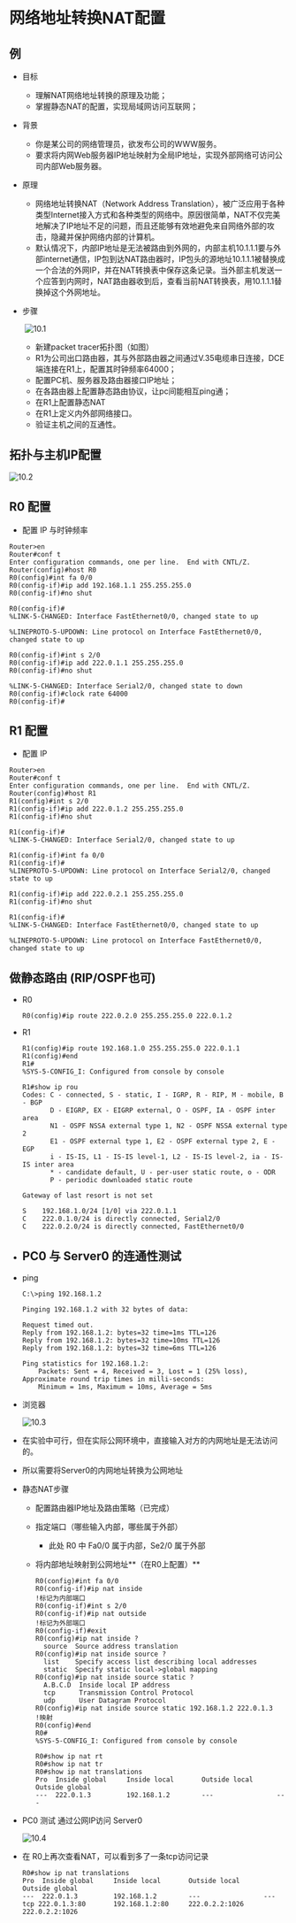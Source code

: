 # 网络地址转换NAT配置

## 例

- 目标

  - 理解NAT网络地址转换的原理及功能；
  - 掌握静态NAT的配置，实现局域网访问互联网；

- 背景

  - 你是某公司的网络管理员，欲发布公司的WWW服务。
  - 要求将内网Web服务器IP地址映射为全局IP地址，实现外部网络可访问公司内部Web服务器。

- 原理

  - 网络地址转换NAT（Network Address Translation），被广泛应用于各种类型Internet接入方式和各种类型的网络中。原因很简单，NAT不仅完美地解决了IP地址不足的问题，而且还能够有效地避免来自网络外部的攻击，隐藏并保护网络内部的计算机。
  - 默认情况下，内部IP地址是无法被路由到外网的，内部主机10.1.1.1要与外部internet通信，IP包到达NAT路由器时，IP包头的源地址10.1.1.1被替换成一个合法的外网IP，并在NAT转换表中保存这条记录。当外部主机发送一个应答到内网时，NAT路由器收到后，查看当前NAT转换表，用10.1.1.1替换掉这个外网地址。

- 步骤

  ​	![10.1](./images/10.1.png)

  - 新建packet tracer拓扑图（如图）
  - R1为公司出口路由器，其与外部路由器之间通过V.35电缆串日连接，DCE端连接在R1上，配置其时钟频率64000；
  - 配置PC机、服务器及路由器接口IP地址；
  - 在各路由器上配置静态路由协议，让pc间能相互ping通；
  - 在R1上配置静态NAT
  - 在R1上定义内外部网络接口。
  - 验证主机之间的互通性。

## 拓扑与主机IP配置

![10.2](./images/10.2.png)

## R0 配置

- 配置 IP 与时钟频率

```
Router>en
Router#conf t
Enter configuration commands, one per line.  End with CNTL/Z.
Router(config)#host R0
R0(config)#int fa 0/0
R0(config-if)#ip add 192.168.1.1 255.255.255.0
R0(config-if)#no shut

R0(config-if)#
%LINK-5-CHANGED: Interface FastEthernet0/0, changed state to up

%LINEPROTO-5-UPDOWN: Line protocol on Interface FastEthernet0/0, changed state to up

R0(config-if)#int s 2/0
R0(config-if)#ip add 222.0.1.1 255.255.255.0
R0(config-if)#no shut

%LINK-5-CHANGED: Interface Serial2/0, changed state to down
R0(config-if)#clock rate 64000
R0(config-if)#
```

## R1 配置

- 配置 IP

```
Router>en
Router#conf t
Enter configuration commands, one per line.  End with CNTL/Z.
Router(config)#host R1
R1(config)#int s 2/0
R1(config-if)#ip add 222.0.1.2 255.255.255.0
R1(config-if)#no shut

R1(config-if)#
%LINK-5-CHANGED: Interface Serial2/0, changed state to up

R1(config-if)#int fa 0/0
R1(config-if)#
%LINEPROTO-5-UPDOWN: Line protocol on Interface Serial2/0, changed state to up

R1(config-if)#ip add 222.0.2.1 255.255.255.0
R1(config-if)#no shut

R1(config-if)#
%LINK-5-CHANGED: Interface FastEthernet0/0, changed state to up

%LINEPROTO-5-UPDOWN: Line protocol on Interface FastEthernet0/0, changed state to up
```

## 做静态路由 (RIP/OSPF也可)

- R0

  ```
  R0(config)#ip route 222.0.2.0 255.255.255.0 222.0.1.2
  ```

- R1

  ```
  R1(config)#ip route 192.168.1.0 255.255.255.0 222.0.1.1
  R1(config)#end
  R1#
  %SYS-5-CONFIG_I: Configured from console by console
  
  R1#show ip rou
  Codes: C - connected, S - static, I - IGRP, R - RIP, M - mobile, B - BGP
         D - EIGRP, EX - EIGRP external, O - OSPF, IA - OSPF inter area
         N1 - OSPF NSSA external type 1, N2 - OSPF NSSA external type 2
         E1 - OSPF external type 1, E2 - OSPF external type 2, E - EGP
         i - IS-IS, L1 - IS-IS level-1, L2 - IS-IS level-2, ia - IS-IS inter area
         * - candidate default, U - per-user static route, o - ODR
         P - periodic downloaded static route
  
  Gateway of last resort is not set
  
  S    192.168.1.0/24 [1/0] via 222.0.1.1
  C    222.0.1.0/24 is directly connected, Serial2/0
  C    222.0.2.0/24 is directly connected, FastEthernet0/0
  ```

- ## PC0 与 Server0 的连通性测试

- ping

  ```
  C:\>ping 192.168.1.2
  
  Pinging 192.168.1.2 with 32 bytes of data:
  
  Request timed out.
  Reply from 192.168.1.2: bytes=32 time=1ms TTL=126
  Reply from 192.168.1.2: bytes=32 time=10ms TTL=126
  Reply from 192.168.1.2: bytes=32 time=6ms TTL=126
  
  Ping statistics for 192.168.1.2:
      Packets: Sent = 4, Received = 3, Lost = 1 (25% loss),
  Approximate round trip times in milli-seconds:
      Minimum = 1ms, Maximum = 10ms, Average = 5ms
  ```

- 浏览器

  ![10.3](./images/10.3.png)

- 在实验中可行，但在实际公网环境中，直接输入对方的内网地址是无法访问的。

- 所以需要将Server0的内网地址转换为公网地址

- 静态NAT步骤

  - 配置路由器IP地址及路由策略（已完成）

  - 指定端口（哪些输入内部，哪些属于外部）

    - 此处 R0 中 Fa0/0 属于内部，Se2/0 属于外部

  - 将内部地址映射到公网地址**（在R0上配置）**

    ```
    R0(config)#int fa 0/0
    R0(config-if)#ip nat inside										!标记为内部端口
    R0(config-if)#int s 2/0
    R0(config-if)#ip nat outside									!标记为外部端口
    R0(config-if)#exit
    R0(config)#ip nat inside ?
      source  Source address translation
    R0(config)#ip nat inside source ?
      list    Specify access list describing local addresses
      static  Specify static local->global mapping
    R0(config)#ip nat inside source static ?
      A.B.C.D  Inside local IP address
      tcp      Transmission Control Protocol
      udp      User Datagram Protocol
    R0(config)#ip nat inside source static 192.168.1.2 222.0.1.3	!映射
    R0(config)#end
    R0#
    %SYS-5-CONFIG_I: Configured from console by console
    
    R0#show ip nat rt
    R0#show ip nat tr
    R0#show ip nat translations 
    Pro  Inside global     Inside local       Outside local      Outside global
    ---  222.0.1.3         192.168.1.2        ---                ---
    ```

- PC0 测试 通过公网IP访问 Server0

  ![10.4](./images/10.4.png)

- 在 R0上再次查看NAT，可以看到多了一条tcp访问记录

  ```
  R0#show ip nat translations 
  Pro  Inside global     Inside local       Outside local      Outside global
  ---  222.0.1.3         192.168.1.2        ---                ---
  tcp 222.0.1.3:80       192.168.1.2:80     222.0.2.2:1026     222.0.2.2:1026
  ```

  

  